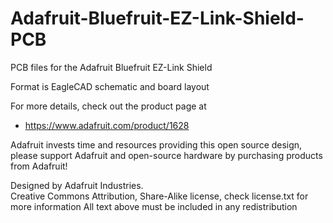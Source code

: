 # Adafruit-Bluefruit-EZ-Link-Shield-PCB
PCB files for the Adafruit Bluefruit EZ-Link Shield

Format is EagleCAD schematic and board layout

For more details, check out the product page at

   * https://www.adafruit.com/product/1628

Adafruit invests time and resources providing this open source design, 
please support Adafruit and open-source hardware by purchasing 
products from Adafruit!

Designed by Adafruit Industries.  
Creative Commons Attribution, Share-Alike license, check license.txt for more information
All text above must be included in any redistribution
